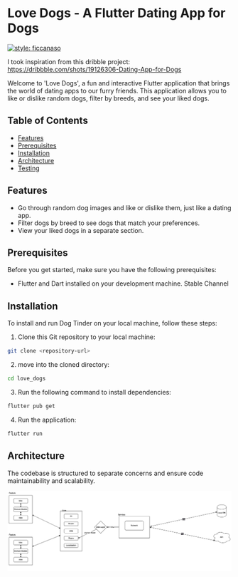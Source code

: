 # Love Dogs - A Flutter Dating App for Dogs

[![style: ficcanaso](https://img.shields.io/badge/style-ficcanaso-yellow)](https://github.com/dbbd59/ficcanaso)

I took inspiration from this dribble project:
https://dribbble.com/shots/19126306-Dating-App-for-Dogs

Welcome to 'Love Dogs', a fun and interactive Flutter application that brings the world of dating apps to our furry friends. This application allows you to like or dislike random dogs, filter by breeds, and see your liked dogs.

## Table of Contents

- [Features](#features)
- [Prerequisites](#prerequisites)
- [Installation](#installation)
- [Architecture](#architecture)
- [Testing](#testing)

## Features

- Go through random dog images and like or dislike them, just like a dating app.
- Filter dogs by breed to see dogs that match your preferences.
- View your liked dogs in a separate section.

## Prerequisites

Before you get started, make sure you have the following prerequisites:

- Flutter and Dart installed on your development machine. Stable Channel

## Installation

To install and run Dog Tinder on your local machine, follow these steps:

1. Clone this Git repository to your local machine:

```bash
git clone <repository-url>
```

2. move into the cloned directory:

```bash
cd love_dogs
```

3. Run the following command to install dependencies:

```bash
flutter pub get
```

4. Run the application:

```bash
flutter run
```

## Architecture

The codebase is structured to separate concerns and ensure code maintainability and scalability.

![architecture](docs/architecture.png)
